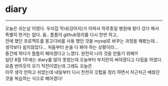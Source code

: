 # diary
___

오늘은 쉬는날 이였다. 우리집 막내(강아지)가 아파서 하루종일 병원에 왔다 갔다 해서 특별히 한거는 없다. 음.. 틈틈이 github정리를 다시 한번 하고,<br/>
전에 했던 프로젝트를 몽고디비를 사용 했던 것을 mysql로 바꾸는 과정을 해봤는데... 생각보다 쉽지않았다... 처음부터 손을 다 봐야 하는 상황이라...<br/>
중간에 하다가 틈틈이 해야겠다고 느꼈다. 완전히 나의 것을 만들기 위해!!! <br/>
일단 8월 1주에는 diary를 많이 못썼는데 오늘부터 부지런히 써야겠다고 다짐을 하였다. 요즘 번아웃이 오기 직전이였는데 그래도 오늘은<br/>
아무 생각 안하고 쉬었는데 내일부터 다시 천천히 깃헙을 정리 하면서 차근차근 배웠던 것을 복습하는 식으로 해야겠다!<br/>
